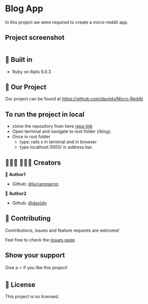 # Blog App
In this project we were required to create a micro-reddit app. 

## Project screenshot
<img alt="" src=""/>

## 🔨 Built in

- Ruby on Rails 6.0.3

## 🚀 Our Project

Our project can be found at https://github.com/daviidy/Micro-Reddit

## To run the project in local

- clone the repository from here [repo link](https://github.com/daviidy/Micro-Reddit)
- Open terminal and navigate to root folder (/blog).
- Once in root folder
  - type: rails s in terminal and in browser
  - type localhost:3000/ in address bar.

## 👨🏽‍💻 👨🏿‍💻 Creators

👤 **Author1**

- Github: [@lucianosarno](https://github.com/lucianosarno)

👤 **Author2**

- Github: [@daviidy](https://github.com/daviidy)

## 🤝 Contributing

Contributions, issues and feature requests are welcome!

Feel free to check the [issues page](https://github.com/daviidy/Micro-Reddit/issues).

## Show your support

Give a ⭐️ if you like this project!

## 📝 License

This project is no licensed.